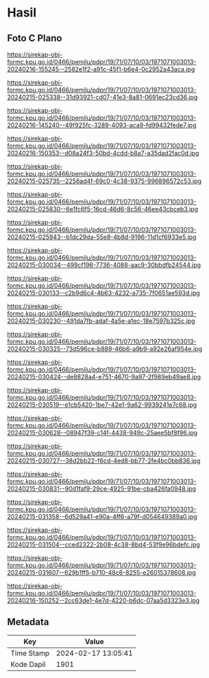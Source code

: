 # Hasil

## Foto C Plano

https://sirekap-obj-formc.kpu.go.id/0466/pemilu/pdpr/19/71/07/10/03/1971071003013-20240216-155245--2582e1f2-a91c-45f1-b6e4-0c2952a43aca.jpg

https://sirekap-obj-formc.kpu.go.id/0466/pemilu/pdpr/19/71/07/10/03/1971071003013-20240215-025338--31d93921-cd07-41e3-8a81-0691ec23cd36.jpg

https://sirekap-obj-formc.kpu.go.id/0466/pemilu/pdpr/19/71/07/10/03/1971071003013-20240216-145240--49f925fc-3289-4093-aca9-fd99432fede7.jpg

https://sirekap-obj-formc.kpu.go.id/0466/pemilu/pdpr/19/71/07/10/03/1971071003013-20240216-150353--d08a24f3-50bd-4cdd-b8a7-a35dad2fac0d.jpg

https://sirekap-obj-formc.kpu.go.id/0466/pemilu/pdpr/19/71/07/10/03/1971071003013-20240215-025735--2256ad4f-69c0-4c38-9375-996896572c53.jpg

https://sirekap-obj-formc.kpu.go.id/0466/pemilu/pdpr/19/71/07/10/03/1971071003013-20240215-025830--6e1fc6f5-16cd-46d6-8c56-46ee43cbceb3.jpg

https://sirekap-obj-formc.kpu.go.id/0466/pemilu/pdpr/19/71/07/10/03/1971071003013-20240215-025943--b1dc29da-55e8-4b8d-9196-11d1cf6933e5.jpg

https://sirekap-obj-formc.kpu.go.id/0466/pemilu/pdpr/19/71/07/10/03/1971071003013-20240215-030034--499cf196-7736-4088-aac9-30bbdfb24544.jpg

https://sirekap-obj-formc.kpu.go.id/0466/pemilu/pdpr/19/71/07/10/03/1971071003013-20240215-030133--c2b9d6c4-4b63-4232-a735-7f0651ae593d.jpg

https://sirekap-obj-formc.kpu.go.id/0466/pemilu/pdpr/19/71/07/10/03/1971071003013-20240215-030230--491da7fb-adaf-4a5e-a1ec-18e7597b325c.jpg

https://sirekap-obj-formc.kpu.go.id/0466/pemilu/pdpr/19/71/07/10/03/1971071003013-20240215-030325--73d596ce-b889-46b6-a9b9-a92e26af954e.jpg

https://sirekap-obj-formc.kpu.go.id/0466/pemilu/pdpr/19/71/07/10/03/1971071003013-20240215-030424--de8828a4-e751-4670-9a97-2f989eb49ae8.jpg

https://sirekap-obj-formc.kpu.go.id/0466/pemilu/pdpr/19/71/07/10/03/1971071003013-20240215-030519--e1cb5420-1be7-42e1-9a62-9939241e7c68.jpg

https://sirekap-obj-formc.kpu.go.id/0466/pemilu/pdpr/19/71/07/10/03/1971071003013-20240215-030628--08947f39-c14f-4438-949c-25aee5bf8f96.jpg

https://sirekap-obj-formc.kpu.go.id/0466/pemilu/pdpr/19/71/07/10/03/1971071003013-20240215-030727--38d2bb22-f6cd-4ed8-bb77-2fe4bc0bb836.jpg

https://sirekap-obj-formc.kpu.go.id/0466/pemilu/pdpr/19/71/07/10/03/1971071003013-20240215-030831--90d1faf9-29ce-4925-91be-cba426fa0948.jpg

https://sirekap-obj-formc.kpu.go.id/0466/pemilu/pdpr/19/71/07/10/03/1971071003013-20240215-031358--6d529a41-e90a-4ff6-a79f-d054649389a0.jpg

https://sirekap-obj-formc.kpu.go.id/0466/pemilu/pdpr/19/71/07/10/03/1971071003013-20240215-031504--cced2322-2b08-4c38-8bd4-53f9e96bdefc.jpg

https://sirekap-obj-formc.kpu.go.id/0466/pemilu/pdpr/19/71/07/10/03/1971071003013-20240215-031607--629b1ff5-b710-48c6-8255-e26015378608.jpg

https://sirekap-obj-formc.kpu.go.id/0466/pemilu/pdpr/19/71/07/10/03/1971071003013-20240216-150252--2cc63de1-4e7d-4220-b6dc-07aa5d3323e3.jpg


## Metadata

| Key        | Value               |
| ---------- | ------------------- |
| Time Stamp | 2024-02-17 13:05:41 |
| Kode Dapil | 1901                |



